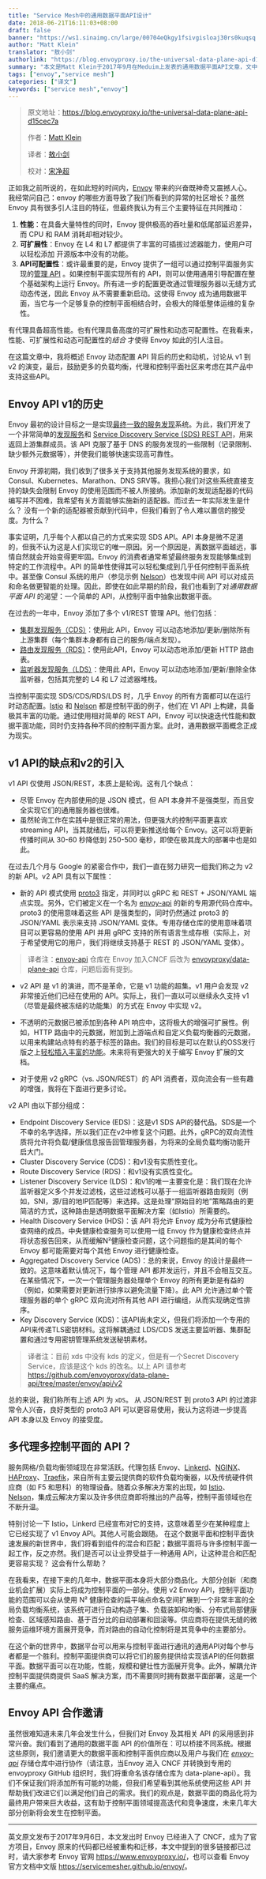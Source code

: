 ```yaml
---
title: "Service Mesh中的通用数据平面API设计"
date: 2018-06-21T16:11:03+08:00
draft: false
banner: "https://ws1.sinaimg.cn/large/00704eQkgy1fsivgisloaj30rs0kuqsq.jpg"
author: "Matt Klein"
translator: "敖小剑"
authorlink: "https://blog.envoyproxy.io/the-universal-data-plane-api-d15cec7a"
summary: "本文是Matt Klein于2017年9月在Meduim上发表的通用数据平面API文章，文中指出了Envoy在API设计上的要点，以及数据平面与控制平面的关系。"
tags: ["envoy","service mesh"]
categories: ["译文"]
keywords: ["service mesh","envoy"]
---
```


> 原文地址：https://blog.envoyproxy.io/the-universal-data-plane-api-d15cec7a
>
> 作者：[Matt Klein](https://blog.envoyproxy.io/@mattklein123)
>
> 译者：[敖小剑 ](https://skyao.io)
>
> 校对：[宋净超](https://jimmysong.io)

正如我之前所说的，在如此短的时间内，[Envoy](https://lyft.github.io/envoy/) 带来的兴奋既神奇又震撼人心。我经常问自己：envoy 的哪些方面导致了我们所看到的异常的社区增长？虽然 Envoy 具有很多引人注目的特征，但最终我认为有三个主要特征在共同推动：

1. **性能**：在具备大量特性的同时，Envoy 提供极高的吞吐量和低尾部延迟差异，而 CPU 和 RAM 消耗却相对较少。
2. **可扩展性**：Envoy 在 L4 和 L7 都提供了丰富的可插拔过滤器能力，使用户可以轻松添加 开源版本中没有的功能。
3. **API可配置性**：或许最重要的是，Envoy 提供了一组可以通过控制平面服务实现的[管理 API](https://lyft.github.io/envoy/docs/intro/arch_overview/dynamic_configuration.html) 。如果控制平面实现所有的 API，则可以使用通用引导配置在整个基础架构上运行 Envoy。所有进一步的配置更改通过管理服务器以无缝方式动态传送，因此 Envoy 从不需要重新启动。这使得 Envoy 成为通用数据平面，当它与一个足够复杂的控制平面相结合时，会极大的降低整体运维的复杂性。

有代理具备超高性能。也有代理具备高度的可扩展性和动态可配置性。在我看来，性能、可扩展性和动态可配置性的*结合* 才使得 Envoy 如此的引人注目。

在这篇文章中，我将概述 Envoy 动态配置 API 背后的历史和动机，讨论从 v1 到 v2 的演变，最后，鼓励更多的负载均衡，代理和控制平面社区来考虑在其产品中支持这些API。

## Envoy API v1的历史

Envoy 最初的设计目标之一是实现[最终一致的服务发现](https://lyft.github.io/envoy/docs/intro/arch_overview/service_discovery.html#on-eventually-consistent-service-discovery)系统。为此，我们开发了一个非常简单的[发现服务](https://github.com/lyft/discovery)和 [Service Discovery Service (SDS) REST API](https://lyft.github.io/envoy/docs/configuration/cluster_manager/sds_api.html)，用来返回上游集群成员。该 API 克服了基于 DNS 的服务发现的一些限制（记录限制、缺少额外元数据等），并使我们能够快速实现高可靠性。

Envoy 开源初期，我们收到了很多关于支持其他服务发现系统的要求，如 Consul、Kubernetes、Marathon、DNS SRV等。我担心我们对这些系统直接支持的缺失会限制 Envoy 的使用范围而不被人所接纳。添加新的发现适配器的代码编写并不困难，我希望有关方面能够实施新的适配器。而过去一年实际发生是什么？ 没有一个新的适配器被贡献到代码中，但我们看到了令人难以置信的接受度。为什么？

事实证明，几乎每个人都以自己的方式来实现 SDS API。API 本身是微不足道的，但我不认为这是人们实现它的唯一原因。另一个原因是，离数据平面越远，事情自然就会开始变得更牢固。Envoy 的消费者通常希望最终服务发现能够集成到特定的工作流程中。API 的简单性使得其可以轻松集成到几乎任何控制平面系统中。甚至像 Consul 系统的用户（参见示例 [Nelson](https://verizon.github.io/nelson/)）也发现中间 API 可以对成员和命名做更智能的处理。因此，即使在如此早期的阶段，我们也看到了对*通用数据平面 API* 的渴望：一个简单的 API，从控制平面中抽象出数据平面。

在过去的一年中，Envoy 添加了多个 v1/REST 管理 API。他们包括：

- [集群发现服务（CDS）](https://lyft.github.io/envoy/docs/configuration/cluster_manager/cds.html)：使用此 API，Envoy 可以动态地添加/更新/删除所有上游集群（每个集群本身都有自己的服务/端点发现）。
- [路由发现服务（RDS）](https://lyft.github.io/envoy/docs/configuration/http_conn_man/rds.html)：使用此API，Envoy 可以动态地添加/更新 HTTP 路由表。
- [监听器发现服务（LDS）](https://lyft.github.io/envoy/docs/configuration/listeners/lds.html)：使用此 API，Envoy 可以动态地添加/更新/删除全体监听器，包括其完整的 L4 和 L7 过滤器堆栈。

当控制平面实现 SDS/CDS/RDS/LDS 时，几乎 Envoy 的所有方面都可以在运行时动态配置。[Istio](https://istio.io/) 和 [Nelson](https://verizon.github.io/nelson/) 都是控制平面的例子，他们在 V1 API 上构建，具备极其丰富的功能。通过使用相对简单的 REST API，Envoy 可以快速迭代性能和数据平面功能，同时仍支持各种不同的控制平面方案。此时，通用数据平面概念正成为现实。

## v1 API的缺点和v2的引入

v1 API 仅使用 JSON/REST，本质上是轮询。这有几个缺点：

- 尽管 Envoy 在内部使用的是 JSON 模式，但 API 本身并不是强类型，而且安全实现它们的通用服务器也很难。
- 虽然轮询工作在实践中是很正常的用法，但更强大的控制平面更喜欢 streaming API，当其就绪后，可以将更新推送给每个 Envoy。这可以将更新传播时间从 30-60 秒降低到 250-500 毫秒，即使在极其庞大的部署中也是如此。

在过去几个月与 Google 的紧密合作中，我们一直在努力研究一组我们称之为 v2 的新 API。v2 API 具有以下属性：

- 新的 API 模式使用 [proto3](https://developers.google.com/protocol-buffers/docs/proto3) 指定，并同时以 gRPC 和 REST + JSON/YAML 端点实现。另外，它们被定义在一个名为 [envoy-api](https://github.com/lyft/envoy-api) 的新的专用源代码仓库中。proto3 的使用意味着这些 API 是强类型的，同时仍然通过 proto3 的 JSON/YAML 表示来支持 JSON/YAML 变体。专用存储仓库的使用意味着项目可以更容易的使用 API 并用 gRPC 支持的所有语言生成存根（实际上，对于希望使用它的用户，我们将继续支持基于 REST 的 JSON/YAML 变体）。

> 译者注：[envoy-api](https://github.com/lyft/envoy-api) 仓库在 Envoy 加入CNCF 后改为 [envoyproxy/data-plane-api](https://github.com/envoyproxy/data-plane-api) 仓库，问题后面有提到。

- v2 API 是 v1 的演进，而不是革命，它是 v1 功能的超集。v1 用户会发现 v2 非常接近他们已经在使用的 API。实际上，我们一直以可以继续永久支持 v1（尽管是最终被冻结的功能集）的方式在 Envoy 中实现 v2。

- 不透明的元数据已被添加到各种 API 响应中，这将极大的增强可扩展性。例如，HTTP 路由中的元数据，附加到上游端点和自定义负载均衡器的元数据，以用来构建站点特有的基于标签的路由。我们的目标是可以在默认的OSS发行版之上[轻松插入丰富的功能](https://github.com/lyft/envoy-filter-example)。未来将有更强大的关于编写 Envoy 扩展的文档。

- 对于使用 v2 gRPC（vs. JSON/REST）的 API 消费者，双向流会有一些有趣的增强，我将在下面进行更多讨论。

v2 API 由以下部分组成：

- Endpoint Discovery Service (EDS)：这是v1 SDS API的替代品。SDS是一个不幸的名字选择，所以我们正在v2中修复这个问题。此外，gRPC的双向流性质将允许将负载/健康信息报告回管理服务器，为将来的全局负载均衡功能开启大门。
- Cluster Discovery Service (CDS)：和v1没有实质性变化。
- Route Discovery Service (RDS)：和v1没有实质性变化。
- Listener Discovery Service (LDS)：和v1的唯一主要变化是：我们现在允许监听器定义多个并发过滤栈，这些过滤栈可以基于一组监听器路由规则（例如，SNI，源/目的地IP匹配等）来选择。这是处理“原始目的地”策略路由的更简洁的方式，这种路由是透明数据平面解决方案（如Istio）所需要的。
- Health Discovery Service (HDS)：该 API 将允许 Envoy 成为分布式健康检查网络的成员。中央健康检查服务可以使用一组 Envoy 作为健康检查终点并将状态报告回来，从而缓解N²健康检查问题，这个问题指的是其间的每个 Envoy 都可能需要对每个其他 Envoy 进行健康检查。
- Aggregated Discovery Service (ADS)：总的来说，Envoy 的设计是最终一致的。这意味着默认情况下，每个管理 API 都并发运行，并且不会相互交互。在某些情况下，一次一个管理服务器处理单个 Envoy 的所有更新是有益的（例如，如果需要对更新进行排序以避免流量下降）。此 API 允许通过单个管理服务器的单个 gRPC 双向流对所有其他 API 进行编组，从而实现确定性排序。
- Key Discovery Service (KDS)：该API尚未定义，但我们将添加一个专用的API来传递TLS密钥材料。这将解耦通过 LDS/CDS 发送主要监听器、集群配置和通过专用密钥管理系统发送秘钥素材。

> 译者注：目前 xds 中没有 kds 的定义，但是有一个Secret Discovery Service，应该是这个 kds 的改名。以上 API 请参考 https://github.com/envoyproxy/data-plane-api/tree/master/envoy/api/v2

总的来说，我们称所有上述 API 为 `xDS`。 从 JSON/REST 到 proto3 API 的过渡非常令人兴奋，良好类型的 proto3 API 可以更容易使用，我认为这将进一步提高 API 本身以及 Envoy 的接受度。

## 多代理多控制平面的 API？

服务网格/负载均衡领域现在非常活跃。代理包括 Envoy、[Linkerd](https://linkerd.io/)、[NGINX](https://www.nginx.com/)、[HAProxy](https://www.haproxy.com/)、[Traefik](https://traefik.io/)，来自所有主要云提供商的软件负载均衡器，以及传统硬件供应商（如 F5 和思科）的物理设备。随着众多解决方案的出现，如 [Istio](https://istio.io/)、[Nelson](https://verizon.github.io/nelson/)，集成云解决方案以及许多供应商即将推出的产品等，控制平面领域也在不断升温。

特别讨论一下 Istio，Linkerd 已经宣布对它的支持，这意味着至少在某种程度上它已经实现了 v1 Envoy API。其他人可能会跟随。 在这个数据平面和控制平面快速发展的新世界中，我们将看到组件的混合和匹配；数据平面将与许多控制平面一起工作，反之亦然。我们是否可以让业界受益于一种通用 API，让这种混合和匹配更容易实现？ 这会有什么帮助？

在我看来，在接下来的几年中，数据平面本身将大部分商品化。大部分创新（和商业机会扩展）实际上将成为控制平面的一部分。使用 v2 Envoy API，控制平面功能的范围可以会从使用 N² 健康检查的扁平端点命名空间扩展到一个非常丰富的全局负载均衡系统，该系统可进行自动构造子集、负载装卸和均衡、分布式局部健康检查、区域感知路由、基于百分比的自动部署和回滚等。供应商将在提供无缝的微服务运维环境方面展开竞争，而对路由的自动化控制将是其竞争中的主要部分。

在这个新的世界中，数据平台可以用来与控制平面进行通讯的通用API对每个参与者都是一个胜利。控制平面提供商可以将它们的服务提供给实现该API的任何数据平面。数据平面可以在功能，性能，规模和健壮性方面展开竞争。此外，解耦允许控制平面提供商提供 SaaS 解决方案，而不需要同时拥有数据平面部署，这是一个主要的痛点。

## Envoy API 合作邀请

虽然很难知道未来几年会发生什么，但我们对 Envoy 及其相关 API 的采用感到非常兴奋。我们看到了通用的数据平面 API 的价值所在：可以桥接不同系统。根据这些原则，我们邀请更大的数据平面和控制平面供应商以及用户与我们在 [*envoy-api*](https://github.com/envoyproxy/data-plane-api) 存储仓库中进行协作（请注意，当Envoy 进入 CNCF 并转换到专用的 envoyproxy GitHub 组织时，我们将重命名该存储仓库为 data-plane-api）。我们不保证我们将添加所有可能的功能，但我们希望看到其他系统使用这些 API 并帮助我们改进它们以满足他们自己的需求。我们的观点是，数据平面的商品化将为最终用户带来巨大收益，这有助于控制平面领域提高迭代和竞争速度，未来几年大部分创新将会发生在控制平面。

------

英文原文发布于2017年9月6日，本文发出时 Envoy 已经进入了 CNCF，成为了官方项目，Envoy 原来的代码都已经被重构和迁移，本文中提到的很多链接都已过时，请大家参考 Envoy 官网 <https://www.envoyproxy.io/>，也可以查看 Envoy 官方文档中文版 <https://servicemesher.github.io/envoy/>。